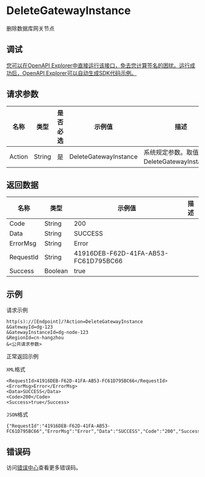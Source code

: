 # DeleteGatewayInstance

删除数据库网关节点

## 调试

[您可以在OpenAPI Explorer中直接运行该接口，免去您计算签名的困扰。运行成功后，OpenAPI Explorer可以自动生成SDK代码示例。](https://api.aliyun.com/#product=dg&api=DeleteGatewayInstance&type=RPC&version=2019-03-27)

## 请求参数

|名称|类型|是否必选|示例值|描述|
|--|--|----|---|--|
|Action|String|是|DeleteGatewayInstance|系统规定参数。取值：DeleteGatewayInstance。 |

## 返回数据

|名称|类型|示例值|描述|
|--|--|---|--|
|Code|String|200| |
|Data|String|SUCCESS| |
|ErrorMsg|String|Error| |
|RequestId|String|41916DEB-F62D-41FA-AB53-FC61D795BC66| |
|Success|Boolean|true| |

## 示例

请求示例

```
http(s)://[Endpoint]/?Action=DeleteGatewayInstance
&GatewayId=dg-123
&GatewayInstanceId=dg-node-123
&RegionId=cn-hangzhou
&<公共请求参数>
```

正常返回示例

`XML`格式

```
<RequestId>41916DEB-F62D-41FA-AB53-FC61D795BC66</RequestId>
<ErrorMsg>Error</ErrorMsg>
<Data>SUCCESS</Data>
<Code>200</Code>
<Success>true</Success>
```

`JSON`格式

```
{"RequestId":"41916DEB-F62D-41FA-AB53-FC61D795BC66","ErrorMsg":"Error","Data":"SUCCESS","Code":"200","Success":"true"}
```

## 错误码

访问[错误中心](https://error-center.aliyun.com/status/product/dg)查看更多错误码。

